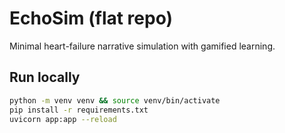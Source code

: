 # EchoSim (flat repo)

Minimal heart-failure narrative simulation with gamified learning.

## Run locally
```bash
python -m venv venv && source venv/bin/activate
pip install -r requirements.txt
uvicorn app:app --reload
